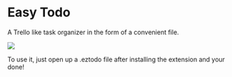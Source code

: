 # Easy Todo

A Trello like task organizer in the form of a convenient file.

![](https://i.imgur.com/2RLkUTL.png)

To use it, just open up a .eztodo file after installing the extension and your done!
